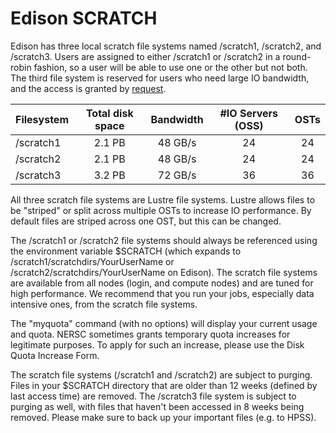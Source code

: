 # Edison SCRATCH

Edison has three local scratch file systems named /scratch1,
/scratch2, and /scratch3. Users are assigned to either /scratch1 or
/scratch2 in a round-robin fashion, so a user will be able to use one
or the other but not both. The third file system is reserved for users
who need large IO bandwidth, and the access is granted
by
[request](https://www.nersc.gov/users/computational-systems/edison/file-storage-and-i-o/edison-scratch3-directory-request-form/).

| Filesystem | Total disk space | Bandwidth | #IO Servers (OSS) | OSTs |
|------------|:----------------:|:---------:|:-----------------:|:----:|
| /scratch1  | 2.1 PB           | 48 GB/s   | 24                | 24   |
| /scratch2  | 2.1 PB           | 48 GB/s   | 24      		| 24   |
| /scratch3  | 3.2 PB           | 72 GB/s   | 36      		| 36   |

All three scratch file systems are Lustre file systems. Lustre allows
files to be "striped" or split across multiple OSTs to increase IO
performance. By default files are striped across one OST, but this can
be changed.

The /scratch1 or /scratch2 file systems should always be referenced
using the environment variable $SCRATCH (which expands to
/scratch1/scratchdirs/YourUserName or
/scratch2/scratchdirs/YourUserName on Edison). The scratch file
systems are available from all nodes (login, and compute nodes) and
are tuned for high performance. We recommend that you run your jobs,
especially data intensive ones, from the scratch file systems.

The "myquota" command (with no options) will display your current
usage and quota.  NERSC sometimes grants temporary quota increases for
legitimate purposes. To apply for such an increase, please use the
Disk Quota Increase Form.

The scratch file systems (/scratch1 and /scratch2) are subject to
purging. Files in your $SCRATCH directory that are older than 12 weeks
(defined by last access time) are removed. The /scratch3 file system
is subject to purging as well, with files that haven't been accessed
in 8 weeks being removed. Please make sure to back up your important
files (e.g. to HPSS).


